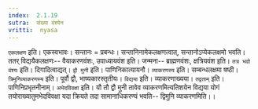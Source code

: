 ```yaml
---
index:  2.1.19
sutra:  संख्या वंश्येन
vritti:  nyasa
---
```


`एकलक्षण` इति। एकस्वभावः। सन्तानः = प्रबन्धः। सन्तानिनामेकलक्षणत्वात्, सन्तानोऽप्येकलक्षमो भवति। ततर् विद्ययैकलक्षणः-- वैयाकरणवंशः, उपाध्यायवंश इति। जन्मना-- ब्राह्मणवंशः, क्षत्रियवंश इति। `तत्र भवो वंश्यः` इति। दिगादित्वाद्यत्। `द्वौ मुनी` इति। पाणिनिकात्यायनौ। `व्याकरणस्य` इति। सम्बन्धलक्षमा षष्ठी। `त्रिमुनिव्याकरणस्य` इति। पूर्वौ द्वौ, भाष्यकारस्तृतीयः। `विद्यया` इति। व्याकरणाख्यया। `तद्वताम्` इति। पाणिनिप्रभृतनीनाम्। `अभेदविवक्षा` इति। यौ तौ द्वौ मुनी तावेव व्याकरणमित्यतिशयेन विद्यया योगं तयोराख्यातुमभेदविवक्षा यदा क्रियते तदा सामानाधिकरण्यं भवति-- द्विमुनि व्याकरणमिति।।

